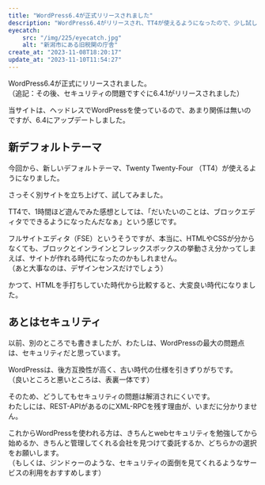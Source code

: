 ```yaml
---
title: "WordPress6.4が正式リリースされました"
description: "WordPress6.4がリリースされ、TT4が使えるようになったので、少し試してみました。"
eyecatch: 
    src: "/img/225/eyecatch.jpg"
    alt: "新潟市にある旧税関の庁舎"
create_at: "2023-11-08T18:20:17"
update_at: "2023-11-10T11:54:27"
---
```


WordPress6.4が正式にリリースされました。  
（追記：その後、セキュリティの問題ですぐに6.4.1がリリースされました）

当サイトは、ヘッドレスでWordPressを使っているので、あまり関係は無いのですが、6.4にアップデートしました。

## 新デフォルトテーマ

今回から、新しいデフォルトテーマ、Twenty Twenty-Four （TT4）が使えるようになりました。

さっそく別サイトを立ち上げて、試してみました。

TT4で、1時間ほど遊んでみた感想としては、「だいたいのことは、ブロックエディタでできるようになったんだなぁ」という感じです。

フルサイトエディタ（FSE）というそうですが、本当に、HTMLやCSSが分からなくても、ブロックとインラインとフレックスボックスの挙動さえ分かってしまえば、サイトが作れる時代になったのかもしれません。  
（あと大事なのは、デザインセンスだけでしょう）

かつて、HTMLを手打ちしていた時代から比較すると、大変良い時代になりました。

## あとはセキュリティ

以前、別のところでも書きましたが、わたしは、WordPressの最大の問題点は、セキュリティだと思っています。

WordPressは、後方互換性が高く、古い時代の仕様を引きずりがちです。  
（良いところと悪いところは、表裏一体です）

そのため、どうしてもセキュリティの問題は解消されにくいです。  
わたしには、REST-APIがあるのにXML-RPCを残す理由が、いまだに分かりません。

これからWordPressを使われる方は、きちんとwebセキュリティを勉強してから始めるか、きちんと管理してくれる会社を見つけて委託するか、どちらかの選択をお願いします。  
（もしくは、ジンドゥーのような、セキュリティの面倒を見てくれるようなサービスの利用をおすすめします）
